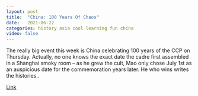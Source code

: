 ```yaml
---
layout: post
title:  "China: 100 Years Of Chaos"
date:   2021-06-22
categories: history asia cool learning fun china
video: false
---
```


The really big event this week is China celebrating 100 years of the CCP on Thursday. Actually, no one knows the exact date the cadre first assembled in a Shanghai smoky room – as he grew the cult, Mao only chose July 1st as an auspicious date for the commemoration years later. He who wins writes the histories..

[Link](//www.zerohedge.com/geopolitical/china-100-years-chaos)